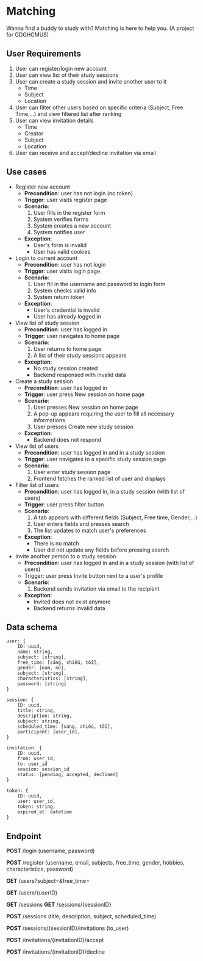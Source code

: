 # Matching

Wanna find a buddy to study with? Matching is here to help you. (A project for GDGHCMUS)

## User Requirements

1. User can register/login new account
1. User can view list of their study sessions
1. User can create a study session and invite another user to it
    - Time
    - Subject
    - Location
1. User can filter other users based on specific criteria (Subject, Free Time,...) and view filtered list after ranking
1. User can view invitation details
    - Time
    - Creator
    - Subject
    - Location
1. User can receive and accept/decline invitation via email

## Use cases

-   Register new account
    -   **Precondition**: user has not login (no token)
    -   **Trigger**: user visits register page
    -   **Scenario**:
        1. User fills in the register form
        1. System verifies forms
        1. System creates a new account
        1. System notifies user
    -   **Exception**:
        -   User's form is invalid
        -   User has valid cookies
-   Login to current account
    -   **Precondition**: user has not login
    -   **Trigger**: user visits login page
    -   **Scenario**:
        1. User fill in the username and password to login form
        2. System checks valid info
        3. System return token
    -   **Exception**:
        -   User's credential is invalid
        -   User has already logged in
-   View list of study session
    -   **Precondition**: user has logged in
    -   **Trigger**: user navigates to home page
    -   **Scenario**:
        1. User returns to home page
        2. A list of their study sessions appears
    -   **Exception**:
        -   No study session created
        -   Backend responsed with invalid data
-   Create a study session
    -   **Precondition**: user has logged in
    -   **Trigger**: user press New session on home page
    -   **Scenario**:
        1. User presses New session on home page
        1. A pop-up appears requiring the user to fill all necessary informations
        1. User presses Create new study session
    -   **Exception**:
        -   Backend does not respond
-   View list of users
    -   **Precondition**: user has logged in and in a study session
    -   **Trigger**: user navigates to a specific study session page
    -   **Scenario**:
        1. User enter study session page
        1. Frontend fetches the ranked list of user and displays
-   Filter list of users
    -   **Precondition**: user has logged in, in a study session (with list of users)
    -   **Trigger**: user press filter button
    -   **Scenario**:
        1. A tab appears with different fields (Subject, Free time, Gender,...)
        1. User enters fields and presses search
        1. The list updates to match user's preferences
    -   **Exception**:
        -   There is no match
        -   User did not update any fields before pressing search
-   Invite another person to a study session
    -   **Precondition**: user has logged in and in a study session (with list of users)
    -   Trigger: user press Invite button next to a user's profile
    -   **Scenario**:
        1. Backend sends invitation via email to the recipient
    -   **Exception**:
        -   Invited does not exist anymore
        -   Backend returns invalid data

## Data schema

```
user: {
    ID: uuid,
    name: string,
    subject: [string],
    free_time: [sáng, chiều, tối],
    gender: [nam, nữ],
    subject: [string],
    characteristics: [string],
    password: [string]
}

session: {
    ID: uuid,
    title: string,
    description: string,
    subject: string,
    scheduled_time: [sáng, chiều, tối],
    participant: [user_id],
}

invitation: {
    ID: uuid,
    from: user_id,
    to: user_id
    session: session_id
    status: [pending, accepted, declined]
}

token: {
    ID: uuid,
    user: user_id,
    token: string,
    expired_at: datetime
}

```

## Endpoint

**POST** /login (username, password)

**POST** /register (username, email, subjects, free_time, gender, hobbies, characteristics, password)

**GET** /users?subject=&free_time=

**GET** /users/{userID}

**GET** /sessions
**GET** /sessions/{sessionID}

**POST** /sessions (title, description, subject, scheduled_time)

**POST** /sessions/{sessionID}/invitations (to_user)

**POST** /invitations/{invitationID}/accept

**POST** /invitations/{invitationID}/decline
